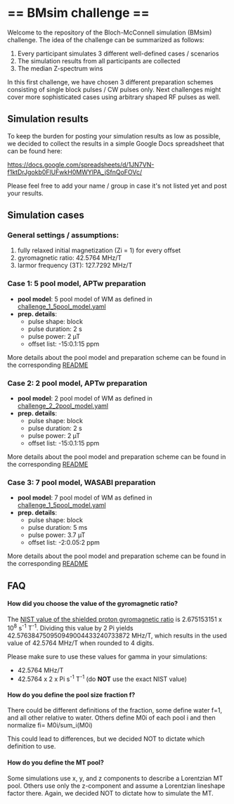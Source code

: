 # == BMsim challenge ==
Welcome to the repository of the Bloch-McConnell simulation (BMsim) challenge. 
The idea of the challenge can be summarized as follows:

  1) Every participant simulates 3 different well-defined cases / scenarios
  2) The simulation results from all participants are collected
  3) The median Z-spectrum wins

In this first challenge, we have chosen 3 different preparation schemes consisting of single block pulses / CW pulses only. Next challenges might cover more sophisticated cases using arbitrary shaped RF pulses as well.

## Simulation results
To keep the burden for posting your simulation results as low as possible, we decided to collect the results in a simple
Google Docs spreadsheet that can be found here:

https://docs.google.com/spreadsheets/d/1JN7VN-f1ktDrJgokb0FlUFwkH0MWYlPA_jSfnQoFOVc/

Please feel free to add your name / group in case it's not listed yet and post your results.

## Simulation cases
### General settings / assumptions:
  1) fully relaxed initial magnetization (Zi = 1) for every offset
  2) gyromagnetic ratio: 42.5764 MHz/T
  3) larmor frequency (3T): 127.7292 MHz/T  

### Case 1: 5 pool model, APTw preparation
  - **pool model**: 5 pool model of WM as defined in [challenge_1_5pool_model.yaml](/challenge_1/challenge_1_5pool_model.yaml)
  - **prep. details**:
    - pulse shape: block
    - pulse duration: 2 s
    - pulse power: 2 µT
    - offset list: -15:0.1:15 ppm

More details about the pool model and preparation scheme can be found in the corresponding [README](/challenge_1/README.md)

### Case 2: 2 pool model, APTw preparation
  - **pool model**: 2 pool model of WM as defined in [challenge_2_2pool_model.yaml](/challenge_2/challenge_2_2pool_model.yaml)
  - **prep. details**:
    - pulse shape: block
    - pulse duration: 2 s
    - pulse power: 2 µT
    - offset list: -15:0.1:15 ppm

More details about the pool model and preparation scheme can be found in the corresponding [README](/challenge_2/README.md)

### Case 3: 7 pool model, WASABI preparation
  - **pool model**: 7 pool model of WM as defined in [challenge_1_5pool_model.yaml](/challenge_1/challenge_1_5pool_model.yaml)
  - **prep. details**:
    - pulse shape: block
    - pulse duration: 5 ms
    - pulse power: 3.7 µT
    - offset list: -2:0.05:2 ppm

More details about the pool model and preparation scheme can be found in the corresponding [README](/challenge_3/README.md)

## FAQ
#### How did you choose the value of the gyromagnetic ratio?

The [NIST value of the shielded proton gyromagnetic ratio](https://physics.nist.gov/cgi-bin/cuu/Value?gammapp) is
2.675153151 x 10<sup>8</sup> s<sup>-1</sup> T<sup>-1</sup>. Dividing this value by 2 Pi yields 42.576384750950949004433240733872 MHz/T, which results
in the used value of 42.5764 MHz/T when rounded to 4 digits.

Please make sure to use these values for gamma in your simulations:
  - 42.5764 MHz/T
  - 42.5764 x 2 x Pi s<sup>-1</sup> T<sup>-1</sup> (do **NOT** use the exact NIST value)


#### How do you define the pool size fraction f?
There could be different definitions of the fraction, some define water f=1, and all other relative to water.
Others define M0i of each pool i and then normalize fi= M0i/sum_i(M0i)

This could lead to differences, but we decided NOT to dictate which definition to use.

#### How do you define the MT pool?
Some simulations use x, y, and z components to describe a Lorentzian MT pool.
Others use only the z-component and assume a Lorentzian lineshape factor there.
Again, we decided NOT to dictate how to simulate the MT.
